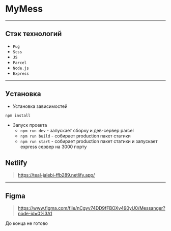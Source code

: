 # MyMess

---

## Стэк технологий


- `Pug`
- `Scss`
- `JS`
- `Parcel`
- `Node.js`
- `Express`

---

## Уcтановка

- Установка зависимостей

```bash
npm install
```

- Запуск проекта
    - `npm run dev` - запускает сборку и дев-сервер parcel
    - `npm run build` - собирает production пакет статики
    - `npm run start` - собирает production пакет статики и запускает express сервер на 3000 порту

## Netlify
> https://teal-jalebi-ffb289.netlify.app/

---

## Figma

> https://www.figma.com/file/nCgyv74DD9fFBOXv490yU0/Messanger?node-id=0%3A1

До конца не готово

